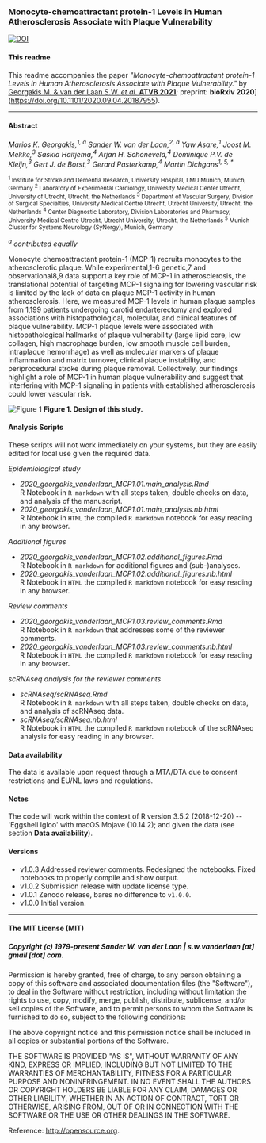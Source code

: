 ### Monocyte-chemoattractant protein-1 Levels in Human Atherosclerosis Associate with Plaque Vulnerability

[![DOI](https://zenodo.org/badge/292553561.svg)](https://zenodo.org/badge/latestdoi/292553561)

#### This readme
This readme accompanies the paper _"Monocyte-chemoattractant protein-1 Levels in Human Atherosclerosis Associate with Plaque Vulnerability."_ by [Georgakis M. & van der Laan S.W. *et al*. **ATVB 2021**](https://doi.org/10.1161/atvbaha.121.316091); preprint: **bioRxiv 2020**](https://doi.org/10.1101/2020.09.04.20187955).


--------------

#### Abstract

<em>Marios K. Georgakis,<sup>1, a</sup> Sander W. van der Laan,<sup>2, a</sup> Yaw Asare,<sup>1</sup> Joost M. Mekke,<sup>3</sup> Saskia Haitjema,<sup>4</sup> Arjan H. Schoneveld,<sup>4</sup> Dominique P.V. de Kleijn,<sup>3</sup> Gert J. de Borst,<sup>3</sup> Gerard Pasterkamp,<sup>4</sup> Martin Dichgans<sup>1, 5, *</sup></em>

<sup><sup>1</sup> Institute for Stroke and Dementia Research, University Hospital, LMU Munich, Munich, Germany
<sup>2</sup> Laboratory of Experimental Cardiology, University Medical Center Utrecht, University of Utrecht, Utrecht, the Netherlands
<sup>3</sup> Department of Vascular Surgery, Division of Surgical Specialties, University Medical Centre Utrecht, Utrecht University, Utrecht, the Netherlands
<sup>4</sup> Center Diagnostic Laboratory, Division Laboratories and Pharmacy, University Medical Centre Utrecht, Utrecht University, Utrecht, the Netherlands
<sup>5</sup> Munich Cluster for Systems Neurology (SyNergy), Munich, Germany</sup>

<em><sup>a</sup> contributed equally</em>


Monocyte chemoattractant protein-1 (MCP-1) recruits monocytes to the atherosclerotic plaque. While experimental,1-6 genetic,7 and observational8,9 data support a key role of MCP-1 in atherosclerosis, the translational potential of targeting MCP-1 signaling for lowering vascular risk is limited by the lack of data on plaque MCP-1 activity in human atherosclerosis. Here, we measured MCP-1 levels in human plaque samples from 1,199 patients undergoing carotid endarterectomy and explored associations with histopathological, molecular, and clinical features of plaque vulnerability. MCP-1 plaque levels were associated with histopathological hallmarks of plaque vulnerability (large lipid core, low collagen, high macrophage burden, low smooth muscle cell burden, intraplaque hemorrhage) as well as molecular markers of plaque inflammation and matrix turnover, clinical plaque instability, and periprocedural stroke during plaque removal. Collectively, our findings highlight a role of MCP-1 in human plaque vulnerability and suggest that interfering with MCP-1 signaling in patients with established atherosclerosis could lower vascular risk.

![Figure 1](images/Fig1.png)
**Figure 1. Design of this study.** 


#### Analysis Scripts
These scripts will not work immediately on your systems, but they are easily edited for local use given the required data.

*Epidemiological study*

- *2020_georgakis_vanderlaan_MCP1.01.main_analysis.Rmd*</br>
R Notebook in `R markdown` with all steps taken, double checks on data, and analysis of the manuscript.
- *2020_georgakis_vanderlaan_MCP1.01.main_analysis.nb.html*</br>
R Notebook in `HTML` the compiled `R markdown` notebook for easy reading in any browser.

*Additional figures*
- *2020_georgakis_vanderlaan_MCP1.02.additional_figures.Rmd*</br>
R Notebook in `R markdown` for additional figures and (sub-)analyses.
- *2020_georgakis_vanderlaan_MCP1.02.additional_figures.nb.html*</br>
R Notebook in `HTML` the compiled `R markdown` notebook for easy reading in any browser.

*Review comments*
- *2020_georgakis_vanderlaan_MCP1.03.review_comments.Rmd*</br>
R Notebook in `R markdown` that addresses some of the reviewer comments.
- *2020_georgakis_vanderlaan_MCP1.03.review_comments.nb.html*</br>
R Notebook in `HTML` the compiled `R markdown` notebook for easy reading in any browser.

*scRNAseq analysis for the reviewer comments*

- *scRNAseq/scRNAseq.Rmd*</br>
R Notebook in `R markdown` with all steps taken, double checks on data, and analysis of scRNAseq data.
- *scRNAseq/scRNAseq.nb.html*</br>
R Notebook in `HTML` the compiled `R markdown` notebook of the scRNAseq analysis for easy reading in any browser.

#### Data availability
The data is available upon request through a MTA/DTA due to consent restrictions and EU/NL laws and regulations.


#### Notes
The code will work within the context of R version 3.5.2 (2018-12-20) -- 'Eggshell Igloo' with macOS Mojave (10.14.2); and given the data (see section **Data availability**). 


#### Versions

* v1.0.3 Addressed reviewer comments. Redesigned the notebooks. Fixed notebooks to properly compile and show output. 
* v1.0.2 Submission release with update license type.
* v1.0.1 Zenodo release, bares no difference to `v1.0.0`.
* v1.0.0 Initial version.


--------------

#### The MIT License (MIT)
##### Copyright (c) 1979-present Sander W. van der Laan | s.w.vanderlaan [at] gmail [dot] com.

Permission is hereby granted, free of charge, to any person obtaining a copy of this software and associated documentation files (the "Software"), to deal in the Software without restriction, including without limitation the rights to use, copy, modify, merge, publish, distribute, sublicense, and/or sell copies of the Software, and to permit persons to whom the Software is furnished to do so, subject to the following conditions:   

The above copyright notice and this permission notice shall be included in all copies or substantial portions of the Software.

THE SOFTWARE IS PROVIDED "AS IS", WITHOUT WARRANTY OF ANY KIND, EXPRESS OR IMPLIED, INCLUDING BUT NOT LIMITED TO THE WARRANTIES OF MERCHANTABILITY, FITNESS FOR A PARTICULAR PURPOSE AND NONINFRINGEMENT. IN NO EVENT SHALL THE AUTHORS OR COPYRIGHT HOLDERS BE LIABLE FOR ANY CLAIM, DAMAGES OR OTHER LIABILITY, WHETHER IN AN ACTION OF CONTRACT, TORT OR OTHERWISE, ARISING FROM, OUT OF OR IN CONNECTION WITH THE SOFTWARE OR THE USE OR OTHER DEALINGS IN THE SOFTWARE.

Reference: http://opensource.org.



